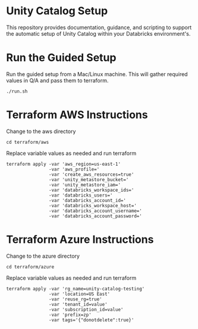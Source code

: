 # Unity Catalog Setup
This repository provides documentation, guidance, and scripting to support the automatic setup of Unity Catalog within your Databricks environment's.

# Run the Guided Setup
Run the guided setup from a Mac/Linux machine. This will gather required values in Q/A and pass them to terraform.
```commandline
./run.sh
```

# Terraform AWS Instructions
Change to the aws directory
```commandline
cd terraform/aws
```

Replace variable values as needed and run terraform

```commandline
terraform apply -var 'aws_region=us-east-1'
                -var 'aws_profile='
                -var 'create_aws_resources=true'
                -var 'unity_metastore_bucket='
                -var 'unity_metastore_iam='
                -var 'databricks_workspace_ids='
                -var 'databricks_users='
                -var 'databricks_account_id='
                -var 'databricks_workspace_host='
                -var 'databricks_account_username='
                -var 'databricks_account_password='
```

# Terraform Azure Instructions
Change to the azure directory
```
cd terraform/azure
```

Replace variable values as needed and run terraform
```commandline
terraform apply -var 'rg_name=unity-catalog-testing' 
                -var 'location=US East'
                -var 'reuse_rg=true' 
                -var 'tenant_id=value' 
                -var 'subscription_id=value' 
                -var 'prefix=zp' 
                -var tags='{"donotdelete":true}'
```